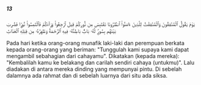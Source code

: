 ##### 13

<span class="ayah">يَوْمَ يَقُولُ ٱلْمُنَٰفِقُونَ وَٱلْمُنَٰفِقَٰتُ لِلَّذِينَ ءَامَنُوا۟ ٱنظُرُونَا نَقْتَبِسْ مِن نُّورِكُمْ قِيلَ ٱرْجِعُوا۟ وَرَآءَكُمْ فَٱلْتَمِسُوا۟ نُورًۭا فَضُرِبَ بَيْنَهُم بِسُورٍۢ لَّهُۥ بَابٌۢ بَاطِنُهُۥ فِيهِ ٱلرَّحْمَةُ وَظَٰهِرُهُۥ مِن قِبَلِهِ ٱلْعَذَابُ</span>

<span class="ayah_translation">Pada hari ketika orang-orang munafik laki-laki dan perempuan berkata kepada orang-orang yang beriman: "Tunggulah kami supaya kami dapat mengambil sebahagian dari cahayamu". Dikatakan (kepada mereka): "Kembalilah kamu ke belakang dan carilah sendiri cahaya (untukmu)". Lalu diadakan di antara mereka dinding yang mempunyai pintu. Di sebelah dalamnya ada rahmat dan di sebelah luarnya dari situ ada siksa.</span>
